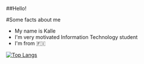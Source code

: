 ##Hello!

#Some facts about me
- My name is Kalle
- I'm very motivated Information Technology student
- I'm from 🇫🇮

[![Top Langs](https://github-readme-stats.vercel.app/api/top-langs/?username=walaska)](https://github.com/anuraghazra/github-readme-stats)
